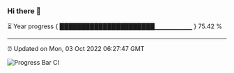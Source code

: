 ### Hi there 👋

⏳ Year progress { ██████████████████████▁▁▁▁▁▁▁▁ } 75.42 %

---

⏰ Updated on Mon, 03 Oct 2022 06:27:47 GMT

![Progress Bar CI](https://github.com/liununu/liununu/workflows/Progress%20Bar%20CI/badge.svg)
